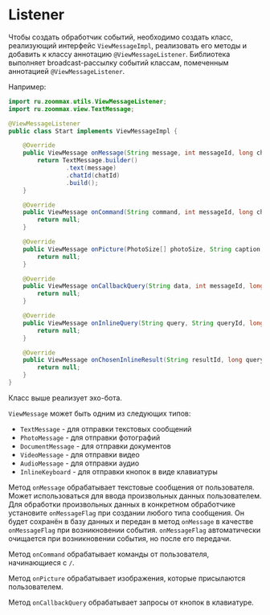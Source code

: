 # Listener

Чтобы создать обработчик событий, необходимо создать класс,
реализующий интерфейс `ViewMessageImpl`, реализовать его методы
и добавить к классу аннотацию `@ViewMessageListener`.
Библиотека выполняет broadcast-рассылку событий классам, помеченным аннотацией `@ViewMessageListener`.

Например:

```java
import ru.zoommax.utils.ViewMessageListener;
import ru.zoommax.view.TextMessage;

@ViewMessageListener
public class Start implements ViewMessageImpl {

    @Override
    public ViewMessage onMessage(String message, int messageId, long chatId, String onMessageFlag, Update update) {
        return TextMessage.builder()
                .text(message)
                .chatId(chatId)
                .build();
    }

    @Override
    public ViewMessage onCommand(String command, int messageId, long chatId, Update update) {
        return null;
    }

    @Override
    public ViewMessage onPicture(PhotoSize[] photoSize, String caption, int messageId, long chatId, Update update) {
        return null;
    }

    @Override
    public ViewMessage onCallbackQuery(String data, int messageId, long chatId, Update update) {
        return null;
    }

    @Override
    public ViewMessage onInlineQuery(String query, String queryId, long chatId, Update update) {
        return null;
    }

    @Override
    public ViewMessage onChosenInlineResult(String resultId, long queryId, String chatId, Update update) {
        return null;
    }
} 
```

Класс выше реализует эхо-бота.

`ViewMessage` может быть одним из следующих типов:

- `TextMessage` - для отправки текстовых сообщений
- `PhotoMessage` - для отправки фотографий
- `DocumentMessage` - для отправки документов
- `VideoMessage` - для отправки видео
- `AudioMessage` - для отправки аудио
- `InlineKeyboard` - для отправки кнопок в виде клавиатуры

Метод `onMessage` обрабатывает текстовые сообщения от пользователя.
Может использоваться для ввода произвольных данных пользователем.
Для обработки произвольных данных в конкретном обработчике установите
`onMessageFlag` при создании любого типа сообщения.
Он будет сохранён в базу данных и передан в метод `onMessage` в качестве
`onMessageFlag` при возникновении события. `onMessageFlag` автоматически очищается при возникновении события, но после его передачи.

Метод `onCommand` обрабатывает команды от пользователя, начинающиеся с `/`.

Метод `onPicture` обрабатывает изображения, которые присылаются пользователем.

Метод `onCallbackQuery` обрабатывает запросы от кнопок в клавиатуре.